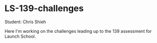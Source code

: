 # LS-139-challenges

Student: Chris Shieh

Here I'm working on the challenges leading up to the 139 assessment for Launch School.
